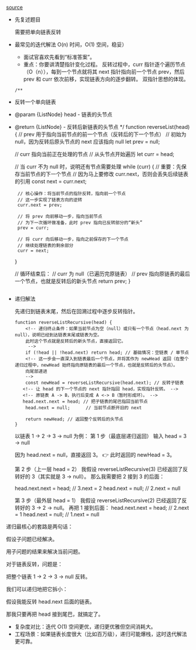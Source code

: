 [source](https://leetcode.cn/problems/reverse-linked-list/)

- 先复述题目
    
    需要把单向链表反转

- 最常见的迭代解法 O(n) 时间，O(1) 空间，稳妥）

    - 面试官喜欢先看到“标准答案”。
    - 重点：你要讲清楚指针变化过程。
    反转过程中，curr 指针逐个遍历节点（O（n）），每到一个节点就将其 next 指针指向前一个节点 prev，然后 prev 和 curr 依次前移，实现链表方向的逐步翻转。
    双指针思想的体现。
    ```
    /**
 * 反转一个单向链表
 * @param {ListNode} head - 链表的头节点
 * @return {ListNode} - 反转后新链表的头节点
 */
function reverseList(head) {
    // prev 用于指向当前节点的前一个节点（反转后的下一个节点）
    // 初始为 null，因为反转后原头节点的 next 应该指向 null
    let prev = null;

    // curr 指向当前正在处理的节点
    // 从头节点开始遍历
    let curr = head;

    // 当 curr 不为 null 时，说明还有节点需要处理
    while (curr) {
        // 重要：先保存当前节点的下一个节点
        // 因为马上要修改 curr.next，否则会丢失后续链表的引用
        const next = curr.next;

        // 核心操作：将当前节点的指针反转，指向前一个节点
        // 这一步实现了链表方向的逆转
        curr.next = prev;

        // 将 prev 向前移动一步，指向当前节点
        // 为下一次循环做准备，此时 prev 指向已反转部分的“新头”
        prev = curr;

        // 将 curr 向后移动一步，指向之前保存的下一个节点
        // 继续处理链表的剩余部分
        curr = next;
    }

    // 循环结束后：
    // curr 为 null（已遍历完原链表）
    // prev 指向原链表的最后一个节点，也就是反转后的新头节点
    return prev;
}

    ```

- 递归解法

    先递归到链表末尾，然后在回溯过程中逐步反转指针。
    ```
    function reverseListRecursive(head) {
        <!-- 递归终止条件：如果当前节点为空（null）或只有一个节点（head.next 为 null），说明已经到达链表末尾或链表为空。
        此时这个节点就是反转后的新头节点，直接返回它。
         -->
        if (!head || !head.next) return head; // 基础情况：空链表 / 单节点
        <!-- 这一步会一直深入到链表最后一个节点，并将其作为 newHead 返回（在整个递归过程中，newHead 始终指向原链表的最后一个节点，也就是反转后的头节点）。 
        向尾部递进
        -->
        const newHead = reverseListRecursive(head.next); // 反转子链表
       <!-- 让 head 的下一个节点的 next 指针指回 head，实现指针反转。 -->
       <!-- 原链表 A -> B，执行后变成 A <-> B（暂时形成环）。 -->
       head.next.next = head; // 把子链表的尾巴指回当前节点
        head.next = null;      // 当前节点断开旧的 next

        return newHead; // 返回整个反转后的头节点
    }

    ```

    以链表 1 → 2 → 3 → null 为例：
    第 1 步（最底层递归返回）
    输入 head = 3 → null

    因为 head.next = null，直接返回 3。
    👉 此时返回的 newHead = 3。
    
    第 2 步（上一层 head = 2）
    我假设 reverseListRecursive(3) 已经返回了反转好的 3（其实就是 3 → null）。
    那么我需要把 2 接到 3 的后面：

    head.next.next = head; // 3.next = 2
    head.next = null;      // 2.next = null

    第 3 步（最外层 head = 1）
    我假设 reverseListRecursive(2) 已经返回了反转好的 3 → 2 → null。
    再把 1 接到后面：
    head.next.next = head; // 2.next = 1
    head.next = null;      // 1.next = null

递归最核心的套路是两句话：

假设子问题已经解决。

用子问题的结果来解决当前问题。

对于链表反转，问题是：

把整个链表 1 → 2 → 3 → null 反转。

我们可以递归地把它拆小：

假设我能反转 head.next 后面的链表。

那我只要再把 head 接到尾巴，就搞定了。


- 复杂度对比：迭代 O(1) 空间更优，递归更优雅但空间消耗大。
- 工程场景：如果链表长度很大（比如百万级），递归可能爆栈，这时迭代解法更可靠。